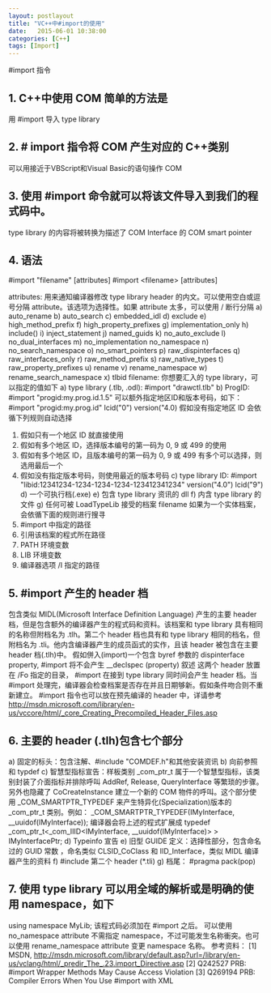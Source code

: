 ---layout: postlayouttitle: "VC++中#import的使用"date:   2015-06-01 10:38:00 categories: [C++]tags: [Import]---#import 指令## 1. C++中使用 COM 简单的方法是用 #import 导入 type library## 2. # import 指令将 COM 产生对应的 C++类别可以用接近于VBScript和Visual Basic的语句操作 COM## 3. 使用 #import 命令就可以将该文件导入到我们的程式码中。type library 的内容将被转换为描述了 COM Interface 的 COM smart pointer## 4. 语法#import "filename" [attributes]#import &lt;filename&gt; [attributes]attributes:用来通知编译器修改 type library header 的内文。可以使用空白或逗号分隔 attribute。该选项为选择性。如果 attribute 太多，可以使用 / 断行分隔a) auto_renameb) auto_search c) embedded_idld) excludee) high_method_prefixf) high_property_prefixesg) implementation_onlyh) include() i) inject_statementj) named_guidsk) no_auto_excludel) no_dual_interfacesm) no_implementation no_namespace n) no_search_namespaceo) no_smart_pointersp) raw_dispinterfacesq) raw_interfaces_onlyr) raw_method_prefixs) raw_native_typest) raw_property_prefixesu) renamev) rename_namespacew) rename_search_namespacex) tlbid  filename:你想要汇入的 type library，可以指定的值如下a) type library (.tlb, .odl): #import "drawctl.tlb"b) ProgID: #import "progid:my.prog.id.1.5" 可以额外指定地区ID和版本号码，如下： #import "progid:my.prog.id" lcid("0") version("4.0) 假如没有指定地区 ID 会依循下列规则自动选择 1) 假如只有一个地区 ID 就直接使用  2) 假如有多个地区 ID，选择版本编号的第一码为 0, 9 或 499 的使用 3) 假如有多个地区 ID，且版本编号的第一码为 0, 9 或 499 有多个可以选择，则选用最后一个 4) 假如没有指定版本号码，则使用最近的版本号码c) type library ID: #import "libid:12341234-1234-1234-1234-123412341234" version("4.0") lcid("9")d) 一个可执行档(.exe)e) 包含 type library 资讯的 dllf) 内含 type library 的文件g) 任何可被 LoadTypeLib 接受的档案filename 如果为一个实体档案，会依循下面的规则进行搜寻1) #import 中指定的路径2) 引用该档案的程式所在路径3) PATH 环境变数4) LIB 环境变数5) 编译器选项 /I 指定的路径## 5. #import 产生的 header 档 包含类似 MIDL(Microsoft Interface Definition Language) 产生的主要 header 档，但是包含额外的编译器产生的程式码和资料。该档案和 type library 具有相同的名称但附档名为 .tlh。第二个 header 档也具有和 type library 相同的档名，但附档名为 .tli。他内含编译器产生的成员函式的实作，且该 header 被包含在主要 header 档(.tlh)中。 假如併入(import)一个包含 byref 参数的 dispinterface property, #import 将不会产生 __declspec (property) 叙述 这两个 header 放置在 /Fo 指定的目录， #import 在接到 type library 同时间会产生 header 档。当 #import 处理完，编译器会检查档案是否存在并且日期够新。假如条件吻合则不重新建立。 #import 指令也可以放在预先编译的 header 中，详请参考 <a href="http://msdn.microsoft.com/library/en-us/vccore/html/_core_Creating_Precompiled_Header_Files.asp"><span style="color: #000080;">http://msdn.microsoft.com/library/en-us/vccore/html/_core_Creating_Precompiled_Header_Files.asp</span></a> ## 6. 主要的 header (.tlh)包含七个部分  a) 固定的标头：包含注解、#include "COMDEF.h"和其他安装资讯 b) 向前参照和 typdef c) 智慧型指标宣告：样板类别 _com_ptr_t 属于一个智慧型指标，该类别封装了介面指标并排除呼叫 AddRef, Release, QueryInterface 等繁琐的步骤。另外也隐藏了 CoCreateInstance 建立一个新的 COM 物件的呼叫。这个部分使用 _COM_SMARTPTR_TYPEDEF 来产生特异化(Specialization)版本的 _com_ptr_t 类别。例如：_COM_SMARTPTR_TYPEDEF(IMyInterface, __uuidof(IMyInterface));编译器会将上述的程式扩展成typedef _com_ptr_t&lt;_com_IIID&lt;IMyInterface, __uuidof(IMyInterface)&gt; &gt; IMyInterfacePtr; d) Typeinfo 宣告 e) 旧型 GUIDE 定义：选择性部分，包含命名过的 GUID 常数 ，命名类似 CLSID_CoClass 和 IID_Interface，类似 MIDL 编译器产生的资料 f) #include 第二个 header (*.tli) g) 档尾： #pragma pack(pop) ## 7. 使用 type library 可以用全域的解析或是明确的使用 namespace，如下using namespace MyLib; 该程式码必须加在 #import 之后。 可以使用 no_namespace attribute 不需指定 namespace，不过可能发生名称衝突。也可以使用 rename_namespace attribute 变更 namespace 名称。参考资料：[1] MSDN, <a href="http://msdn.microsoft.com/library/default.asp?url=/library/en-us/vclang/html/_predir_The_.23.import_Directive.asp"><span style="color: #000080;">http://msdn.microsoft.com/library/default.asp?url=/library/en-us/vclang/html/_predir_The_.23.import_Directive.asp</span></a>[2] Q242527 PRB: #import Wrapper Methods May Cause Access Violation [3] Q269194 PRB: Compiler Errors When You Use #import with XML 